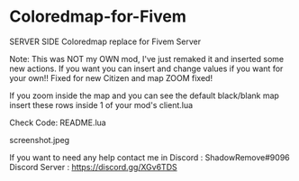 # Coloredmap-for-Fivem
SERVER SIDE Coloredmap replace for Fivem Server

Note: This was NOT my OWN mod, I've just remaked it and inserted some new actions. If you want you can insert and change values if you want for your own!! Fixed for new Citizen and map ZOOM fixed!

If you zoom inside the map and you can see the default black/blank map insert these rows inside 1 of your mod's client.lua

Check Code: README.lua

screenshot.jpeg	

If you want to need any help contact me in Discord : ShadowRemove#9096
Discord Server : https://discord.gg/XGv6TDS
